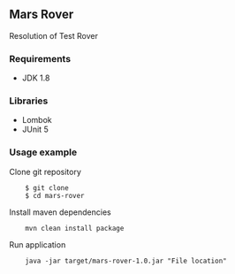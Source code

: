## Mars Rover ##
Resolution of Test Rover

### Requirements ###
- JDK 1.8

### Libraries ###
- Lombok
- JUnit 5

### Usage example ###
Clone git repository
```
    $ git clone 
    $ cd mars-rover
```

Install maven dependencies
```
    mvn clean install package
```

Run application
```
    java -jar target/mars-rover-1.0.jar "File location"
```

